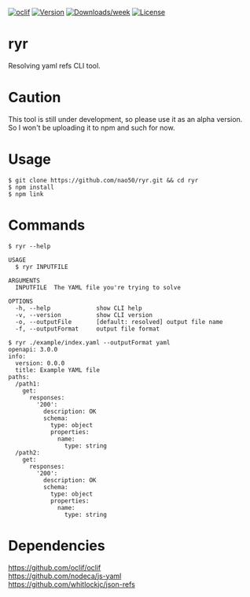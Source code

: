 [![oclif](https://img.shields.io/badge/cli-oclif-brightgreen.svg)](https://oclif.io)
[![Version](https://img.shields.io/npm/v/ryr.svg)](https://npmjs.org/package/ryr)
[![Downloads/week](https://img.shields.io/npm/dw/ryr.svg)](https://npmjs.org/package/ryr)
[![License](https://img.shields.io/npm/l/ryr.svg)](https://github.com/nao50/ryr/blob/master/package.json)

# ryr

Resolving yaml refs CLI tool.

# Caution

This tool is still under development, so please use it as an alpha version.  
So I won't be uploading it to npm and such for now.

# Usage

```sh-session
$ git clone https://github.com/nao50/ryr.git && cd ryr
$ npm install
$ npm link
```

# Commands

```sh-session
$ ryr --help

USAGE
  $ ryr INPUTFILE

ARGUMENTS
  INPUTFILE  The YAML file you're trying to solve

OPTIONS
  -h, --help             show CLI help
  -v, --version          show CLI version
  -o, --outputFile       [default: resolved] output file name
  -f, --outputFormat     output file format

$ ryr ./example/index.yaml --outputFormat yaml
openapi: 3.0.0
info:
  version: 0.0.0
  title: Example YAML file
paths:
  /path1:
    get:
      responses:
        '200':
          description: OK
          schema:
            type: object
            properties:
              name:
                type: string
  /path2:
    get:
      responses:
        '200':
          description: OK
          schema:
            type: object
            properties:
              name:
                type: string
```

# Dependencies

https://github.com/oclif/oclif  
https://github.com/nodeca/js-yaml  
https://github.com/whitlockjc/json-refs  

